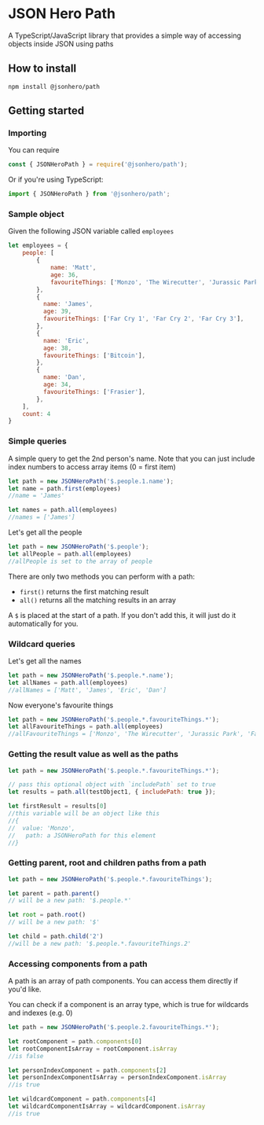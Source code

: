 # JSON Hero Path
A TypeScript/JavaScript library that provides a simple way of accessing objects inside JSON using paths

## How to install
`npm install @jsonhero/path`

## Getting started
### Importing
You can require
```js
const { JSONHeroPath } = require('@jsonhero/path');
```

Or if you're using TypeScript:
```js
import { JSONHeroPath } from '@jsonhero/path';
```

### Sample object
Given the following JSON variable called `employees`
```js
let employees = {
    people: [
        {
            name: 'Matt',
            age: 36,
            favouriteThings: ['Monzo', 'The Wirecutter', 'Jurassic Park'],
        },
        {
          name: 'James',
          age: 39,
          favouriteThings: ['Far Cry 1', 'Far Cry 2', 'Far Cry 3'],
        },
        {
          name: 'Eric',
          age: 38,
          favouriteThings: ['Bitcoin'],
        },
        {
          name: 'Dan',
          age: 34,
          favouriteThings: ['Frasier'],
        },
    ],
    count: 4
}
```

### Simple queries
A simple query to get the 2nd person's name. Note that you can just include index numbers to access array items (0 = first item)
```js
let path = new JSONHeroPath('$.people.1.name');
let name = path.first(employees)
//name = 'James'

let names = path.all(employees)
//names = ['James']
```

Let's get all the people
```js
let path = new JSONHeroPath('$.people');
let allPeople = path.all(employees)
//allPeople is set to the array of people
```

There are only two methods you can perform with a path:
- `first()` returns the first matching result
- `all()` returns all the matching results in an array

A `$` is placed at the start of a path. If you don't add this, it will just do it automatically for you.

### Wildcard queries
Let's get all the names
```js
let path = new JSONHeroPath('$.people.*.name');
let allNames = path.all(employees)
//allNames = ['Matt', 'James', 'Eric', 'Dan']
```
Now everyone's favourite things 
```js
let path = new JSONHeroPath('$.people.*.favouriteThings.*');
let allFavouriteThings = path.all(employees)
//allFavouriteThings = ['Monzo', 'The Wirecutter', 'Jurassic Park', 'Far Cry 1', 'Far Cry 2', 'Far Cry 3', 'Bitcoin', 'Frasier']
```

### Getting the result value as well as the paths
```js
let path = new JSONHeroPath('$.people.*.favouriteThings.*');

// pass this optional object with `includePath` set to true
let results = path.all(testObject1, { includePath: true });

let firstResult = results[0]
//this variable will be an object like this
//{
//  value: 'Monzo',
//   path: a JSONHeroPath for this element 
//}
```

### Getting parent, root and children paths from a path
```js
let path = new JSONHeroPath('$.people.*.favouriteThings');

let parent = path.parent()
// will be a new path: '$.people.*'

let root = path.root()
// will be a new path: '$'

let child = path.child('2')
//will be a new path: '$.people.*.favouriteThings.2'
```

### Accessing components from a path
A path is an array of path components. You can access them directly if you'd like.

You can check if a component is an array type, which is true for wildcards and indexes (e.g. 0)

```js
let path = new JSONHeroPath('$.people.2.favouriteThings.*');

let rootComponent = path.components[0]
let rootComponentIsArray = rootComponent.isArray
//is false

let personIndexComponent = path.components[2]
let personIndexComponentIsArray = personIndexComponent.isArray
//is true

let wildcardComponent = path.components[4]
let wildcardComponentIsArray = wildcardComponent.isArray
//is true
```